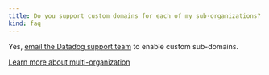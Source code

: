 ```yaml
---
title: Do you support custom domains for each of my sub-organizations?
kind: faq
---
```


Yes, [email the Datadog support team][1] to enable custom sub-domains.

[Learn more about multi-organization][2]

[1]: /help
[2]: /account_management/multi_organization
